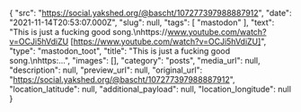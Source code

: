 {
  "src": "https://social.yakshed.org/@bascht/107277397988887912",
  "date": "2021-11-14T20:53:07.000Z",
  "slug": null,
  "tags": [
    "mastodon"
  ],
  "text": "This is just a fucking good song.\nhttps://www.youtube.com/watch?v=OCJi5hVdiZU [https://www.youtube.com/watch?v=OCJi5hVdiZU]",
  "type": "mastodon_toot",
  "title": "This is just a fucking good song.\nhttps:…",
  "images": [],
  "category": "posts",
  "media_url": null,
  "description": null,
  "preview_url": null,
  "original_url": "https://social.yakshed.org/@bascht/107277397988887912",
  "location_latitude": null,
  "additional_payload": null,
  "location_longitude": null
}